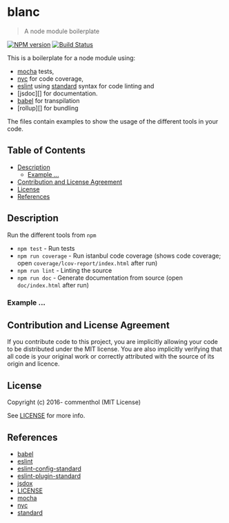 # blanc

> A node module boilerplate

[![NPM version](https://badge.fury.io/js/blanc.svg)](https://www.npmjs.com/package/blanc/)
[![Build Status](https://secure.travis-ci.org/commenthol/blanc.svg?branch=master)](https://travis-ci.org/commenthol/blanc)

This is a boilerplate for a node module using:

* [mocha][] tests,
* [nyc][] for code coverage,
* [eslint][] using [standard][] syntax for code linting and
* [jsdoc][] for documentation.
* [babel][] for transpilation
* [rollup][] for bundling

The files contain examples to show the usage of the different tools in your code.


## Table of Contents

<!-- !toc (minlevel=2 omit="Table of Contents") -->

* [Description](#description)
  * [Example ...](#example-)
* [Contribution and License Agreement](#contribution-and-license-agreement)
* [License](#license)
* [References](#references)

<!-- toc! -->

## Description

Run the different tools from `npm`

* `npm test`         - Run tests
* `npm run coverage` - Run istanbul code coverage (shows code coverage; open `coverage/lcov-report/index.html` after run)
* `npm run lint`     - Linting the source
* `npm run doc`      - Generate documentation from source (open `doc/index.html` after run)


### Example ...


## Contribution and License Agreement

If you contribute code to this project, you are implicitly allowing your
code to be distributed under the MIT license. You are also implicitly
verifying that all code is your original work or correctly attributed
with the source of its origin and licence.

## License

Copyright (c) 2016- commenthol (MIT License)

See [LICENSE][] for more info.

## References

<!-- !ref -->

* [babel][babel]
* [eslint][eslint]
* [eslint-config-standard][eslint-config-standard]
* [eslint-plugin-standard][eslint-plugin-standard]
* [jsdox][jsdox]
* [LICENSE][LICENSE]
* [mocha][mocha]
* [nyc][nyc]
* [standard][standard]

<!-- ref! -->

[LICENSE]: ./LICENSE
[mocha]: http://mochajs.org/
[eslint]: http://eslint.org
[eslint-plugin-standard]: https://github.com/xjamundx/eslint-plugin-standard
[eslint-config-standard]: https://github.com/feross/eslint-config-standard
[standard]: http://standardjs.com
[jsdox]: http://jsdox.org/
[nyc]: https://istanbul.js.org/
[babel]: https://babeljs.io/
